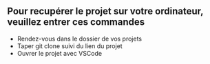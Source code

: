 ## Pour recupérer le projet sur votre ordinateur, veuillez entrer ces commandes

- Rendez-vous dans le dossier de vos projets
- Taper git clone suivi du lien du projet
- Ouvrer le projet avec VSCode
